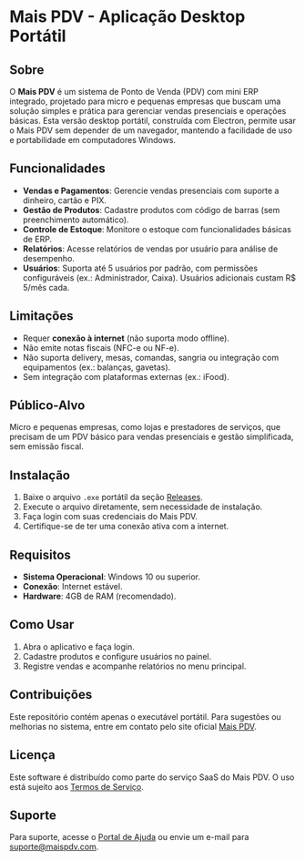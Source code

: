 # Mais PDV - Aplicação Desktop Portátil

## Sobre
O **Mais PDV** é um sistema de Ponto de Venda (PDV) com mini ERP integrado, projetado para micro e pequenas empresas que buscam uma solução simples e prática para gerenciar vendas presenciais e operações básicas. Esta versão desktop portátil, construída com Electron, permite usar o Mais PDV sem depender de um navegador, mantendo a facilidade de uso e portabilidade em computadores Windows.

## Funcionalidades
- **Vendas e Pagamentos**: Gerencie vendas presenciais com suporte a dinheiro, cartão e PIX.
- **Gestão de Produtos**: Cadastre produtos com código de barras (sem preenchimento automático).
- **Controle de Estoque**: Monitore o estoque com funcionalidades básicas de ERP.
- **Relatórios**: Acesse relatórios de vendas por usuário para análise de desempenho.
- **Usuários**: Suporta até 5 usuários por padrão, com permissões configuráveis (ex.: Administrador, Caixa). Usuários adicionais custam R$ 5/mês cada.

## Limitações
- Requer **conexão à internet** (não suporta modo offline).
- Não emite notas fiscais (NFC-e ou NF-e).
- Não suporta delivery, mesas, comandas, sangria ou integração com equipamentos (ex.: balanças, gavetas).
- Sem integração com plataformas externas (ex.: iFood).

## Público-Alvo
Micro e pequenas empresas, como lojas e prestadores de serviços, que precisam de um PDV básico para vendas presenciais e gestão simplificada, sem emissão fiscal.

## Instalação
1. Baixe o arquivo `.exe` portátil da seção [Releases](#).
2. Execute o arquivo diretamente, sem necessidade de instalação.
3. Faça login com suas credenciais do Mais PDV.
4. Certifique-se de ter uma conexão ativa com a internet.

## Requisitos
- **Sistema Operacional**: Windows 10 ou superior.
- **Conexão**: Internet estável.
- **Hardware**: 4GB de RAM (recomendado).

## Como Usar
1. Abra o aplicativo e faça login.
2. Cadastre produtos e configure usuários no painel.
3. Registre vendas e acompanhe relatórios no menu principal.

## Contribuições
Este repositório contém apenas o executável portátil. Para sugestões ou melhorias no sistema, entre em contato pelo site oficial [Mais PDV](https://maispdv.com).

## Licença
Este software é distribuído como parte do serviço SaaS do Mais PDV. O uso está sujeito aos [Termos de Serviço](https://maispdv.com/termos).

## Suporte
Para suporte, acesse o [Portal de Ajuda](https://maispdv.com/suporte) ou envie um e-mail para suporte@maispdv.com.
